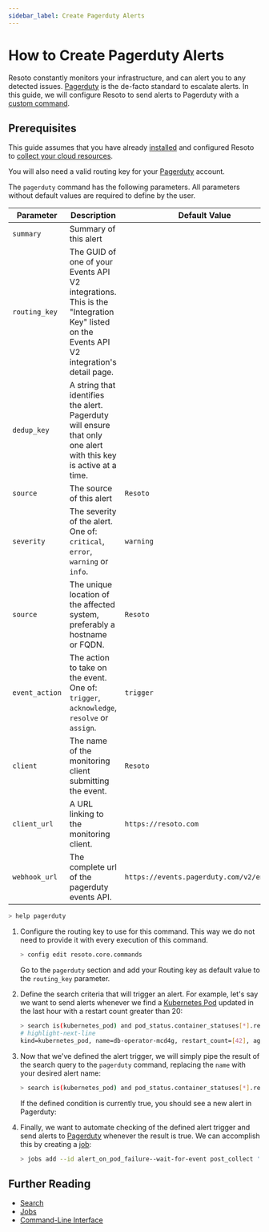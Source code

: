 ```yaml
---
sidebar_label: Create Pagerduty Alerts
---
```


# How to Create Pagerduty Alerts

Resoto constantly monitors your infrastructure, and can alert you to any detected issues. [Pagerduty](https://www.pagerduty.com) is the de-facto standard to escalate alerts. In this guide, we will configure Resoto to send alerts to Pagerduty with a [custom command](../../../reference/cli/index.md).

## Prerequisites

This guide assumes that you have already [installed](../../../getting-started/install-resoto/index.md) and configured Resoto to [collect your cloud resources](../../../getting-started/configure-cloud-provider-access/index.md).

You will also need a valid routing key for your [Pagerduty](https://www.pagerduty.com) account.

The `pagerduty` command has the following parameters. All parameters without default values are required to define by the user.

| Parameter | Description | Default Value |
| --- | --- | --- |
| `summary` | Summary of this alert |  |
| `routing_key` | The GUID of one of your Events API V2 integrations. This is the "Integration Key" listed on the Events API V2 integration\'s detail page. |  |
| `dedup_key` | A string that identifies the alert. Pagerduty will ensure that only one alert with this key is active at a time. |  |
| `source` | The source of this alert | `Resoto` |
| `severity` | The severity of the alert. One of: `critical`, `error`, `warning` or `info`. | `warning` |
| `source` | The unique location of the affected system, preferably a hostname or FQDN. | `Resoto` |
| `event_action` | The action to take on the event. One of: `trigger`, `acknowledge`, `resolve` or `assign`. | `trigger` |
| `client` | The name of the monitoring client submitting the event. | `Resoto` |
| `client_url` | A URL linking to the monitoring client. | `https://resoto.com` |
| `webhook_url` | The complete url of the pagerduty events API. | `https://events.pagerduty.com/v2/enqueue` |

```bash
> help pagerduty
```

1. Configure the routing key to use for this command. This way we do not need to provide it with every execution of this command.

   ```bash
   > config edit resoto.core.commands
   ```

   Go to the `pagerduty` section and add your Routing key as default value to the `routing_key` parameter.

2. Define the search criteria that will trigger an alert. For example, let's say we want to send alerts whenever we find a [Kubernetes Pod](https://kubernetes.io/docs/concepts/workloads/pods) updated in the last hour with a restart count greater than 20:

   ```bash
   > search is(kubernetes_pod) and pod_status.container_statuses[*].restart_count > 20 and last_update<1h
   # highlight-next-line
   ​kind=kubernetes_pod, name=db-operator-mcd4g, restart_count=[42], age=2mo5d, last_update=23m, cloud=k8s, account=prod, region=kube-system
   ```

3. Now that we've defined the alert trigger, we will simply pipe the result of the search query to the `pagerduty` command, replacing the `name` with your desired alert name:

   ```bash
   > search is(kubernetes_pod) and pod_status.container_statuses[*].restart_count > 20 and last_update<1h | pagerduty summary="Pods are restarting too often!" dedup_key="Resoto::PodRestartedTooOften"
   ```

   If the defined condition is currently true, you should see a new alert in Pagerduty:

4. Finally, we want to automate checking of the defined alert trigger and send alerts to [Pagerduty](https://www.pagerduty.com) whenever the result is true. We can accomplish this by creating a [job](../../../concepts/jobs/index.md):

   ```bash
   > jobs add --id alert_on_pod_failure--wait-for-event post_collect 'search is(kubernetes_pod) and pod_status.container_statuses[*].restart_count > 20 and last_update<1h | pagerduty summary="Pods are restarting too often!" dedup_key="Resoto::PodRestartedTooOften"
   ```

## Further Reading

- [Search](../../../reference/search/index.md)
- [Jobs](../../../concepts/jobs/index.md)
- [Command-Line Interface](../../../reference/cli/index.md)
